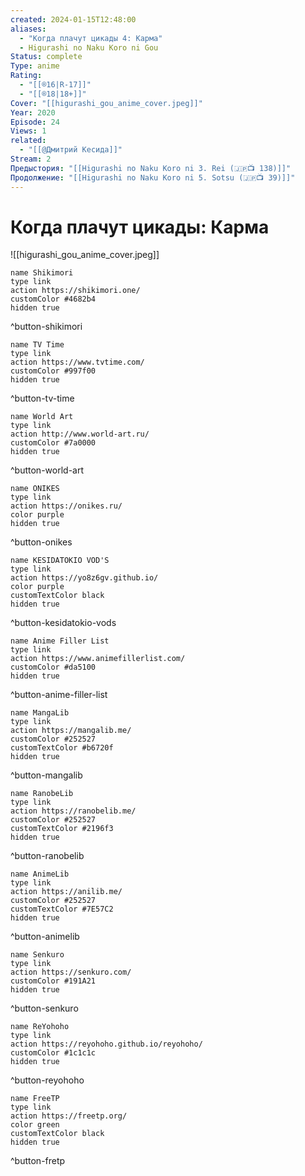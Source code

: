 ```yaml
---
created: 2024-01-15T12:48:00
aliases:
  - "Когда плачут цикады 4: Карма"
  - Higurashi no Naku Koro ni Gou
Status: complete
Type: anime
Rating:
  - "[[®️16|R-17]]"
  - "[[®️18|18+]]"
Cover: "[[higurashi_gou_anime_cover.jpeg]]"
Year: 2020
Episode: 24
Views: 1
related:
  - "[[@Дмитрий Кесида]]"
Stream: 2
Предыстория: "[[Higurashi no Naku Koro ni 3. Rei (🇯🇵📺 138)]]"
Продолжение: "[[Higurashi no Naku Koro ni 5. Sotsu (🇯🇵📺 39)]]"
---
```


# Когда плачут цикады: Карма

![[higurashi_gou_anime_cover.jpeg]]

```button
name Shikimori
type link
action https://shikimori.one/
customColor #4682b4
hidden true
```
^button-shikimori

```button
name TV Time
type link
action https://www.tvtime.com/
customColor #997f00
hidden true
```
^button-tv-time

```button
name World Art
type link
action http://www.world-art.ru/
customColor #7a0000
hidden true
```
^button-world-art

```button
name ONIKES
type link
action https://onikes.ru/
color purple
hidden true
```
^button-onikes

```button
name KESIDATOKIO VOD'S
type link
action https://yo8z6gv.github.io/
color purple
customTextColor black
hidden true
```
^button-kesidatokio-vods

```button
name Anime Filler List
type link
action https://www.animefillerlist.com/
customColor #da5100
hidden true
```
^button-anime-filler-list

```button
name MangaLib
type link
action https://mangalib.me/
customColor #252527
customTextColor #b6720f
hidden true
```
^button-mangalib

```button
name RanobeLib
type link
action https://ranobelib.me/
customColor #252527
customTextColor #2196f3
hidden true
```
^button-ranobelib

```button
name AnimeLib
type link
action https://anilib.me/
customColor #252527
customTextColor #7E57C2
hidden true
```
^button-animelib

```button
name Senkuro
type link
action https://senkuro.com/
customColor #191A21
hidden true
```
^button-senkuro

```button
name ReYohoho
type link
action https://reyohoho.github.io/reyohoho/
customColor #1c1c1c
hidden true
```
^button-reyohoho

```button
name FreeTP
type link
action https://freetp.org/
color green
customTextColor black
hidden true
```
^button-fretp
